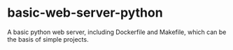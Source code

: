# basic-web-server-python
A basic python web server, including Dockerfile and Makefile, which can be the basis of simple projects.
